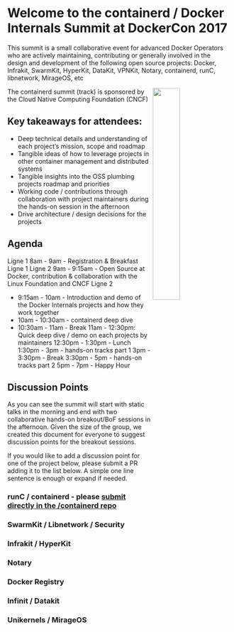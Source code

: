 # Welcome to the containerd / Docker Internals Summit at DockerCon 2017

This summit is a small collaborative event for advanced Docker Operators who are actively maintaining, contributing or generally involved in the design and development of the following open source projects: Docker, Infrakit, SwarmKit, HyperKit, DataKit, VPNKit, Notary, containerd, runC, libnetwork, MirageOS, etc

<img align="right"  width="35%" height="35%" src="http://2017.dockercon.com/wp-content/uploads/sites/3/2017/03/logo_cncf.png">
The containerd summit (track) is sponsored by the Cloud Native Computing Foundation (CNCF)

## Key takeaways for attendees:

- Deep technical details and understanding of each project’s mission, scope and roadmap
- Tangible ideas of how to leverage projects in other container management and distributed systems	   
- Tangible insights into the OSS plumbing projects roadmap and priorities
- Working code / contributions through collaboration with project maintainers during the hands-on session in the afternoon
- Drive architecture / design decisions for the projects

## Agenda

Ligne 1 8am - 9am - Registration & Breakfast Ligne 1
Ligne 2 9am - 9:15am - Open Source at Docker, contribution & collaboration with the Linux Foundation and CNCF Ligne 2
- 9:15am - 10am - Introduction and demo of the Docker Internals projects and how they work together
- 10am - 10:30am - containerd deep dive 
- 10:30am - 11am - Break
11am - 12:30pm: Quick deep dive / demo on each projects by maintainers
12:30pm - 1:30pm - Lunch
1:30pm - 3pm - hands-on tracks part 1
3pm - 3:30pm - Break
3:30pm - 5pm - hands-on tracks part 2
5pm - 7pm - Happy Hour 

## Discussion Points

As you can see the summit will start with static talks in the morning and end with two collaborative hands-on breakout/BoF sessions in the afternoon. Given the size of the group, we created this document for everyone to suggest discussion points for the breakout sessions.

If you would like to add a discussion point for one of the project below, please submit a PR adding it to the list below. A simple one line sentence is enough or expand if needed.

### runC / containerd - please [submit directly in the /containerd repo](https://github.com/containerd/containerd/blob/master/docs/dockercon-summit.md)
### SwarmKit / Libnetwork / Security
### Infrakit / HyperKit  
### Notary 
### Docker Registry 
### Infinit / Datakit
### Unikernels / MirageOS 
